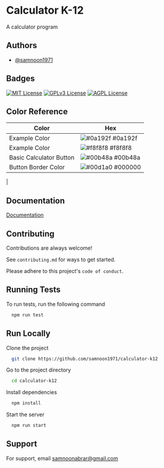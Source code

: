 
# Calculator K-12
A calculator program

## Authors

- [@samnoon1971](https://www.github.com/samnoon1971)


## Badges

[![MIT License](https://img.shields.io/badge/License-MIT-green.svg)](https://choosealicense.com/licenses/mit/)
[![GPLv3 License](https://img.shields.io/badge/License-GPL%20v3-yellow.svg)](https://opensource.org/licenses/)
[![AGPL License](https://img.shields.io/badge/license-AGPL-blue.svg)](http://www.gnu.org/licenses/agpl-3.0)

## Color Reference

| Color             | Hex                                                                |
| ----------------- | ------------------------------------------------------------------ |
| Example Color | ![#0a192f](https://via.placeholder.com/10/0a192f?text=+) #0a192f |
| Example Color | ![#f8f8f8](https://via.placeholder.com/10/f8f8f8?text=+) #f8f8f8 |
| Basic Calculator Button | ![#00b48a](https://via.placeholder.com/10/00b48a?text=+) #00b48a |
| Button Border Color | ![#00d1a0](https://via.placeholder.com/10/000000?text=+) #000000
 |


## Documentation

[Documentation](https://github.com/samnoon1971/calculator-k12/blob/main/docs)


## Contributing

Contributions are always welcome!

See `contributing.md` for ways to get started.

Please adhere to this project's `code of conduct`.


## Running Tests

To run tests, run the following command

```bash
  npm run test
```


## Run Locally

Clone the project

```bash
  git clone https://github.com/samnoon1971/calculator-k12
```

Go to the project directory

```bash
  cd calculator-k12
```

Install dependencies

```bash
  npm install
```

Start the server

```bash
  npm run start
```


## Support

For support, email samnoonabrar@gmail.com

